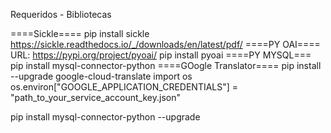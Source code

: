 Requeridos - Bibliotecas

====Sickle====
pip install sickle
https://sickle.readthedocs.io/_/downloads/en/latest/pdf/
====PY OAI====
URL: https://pypi.org/project/pyoai/
pip install pyoai
====PY MYSQL===
pip install mysql-connector-python
====GOogle Translator====
pip install --upgrade google-cloud-translate
import os
os.environ["GOOGLE_APPLICATION_CREDENTIALS"] = "path_to_your_service_account_key.json"


pip install mysql-connector-python --upgrade